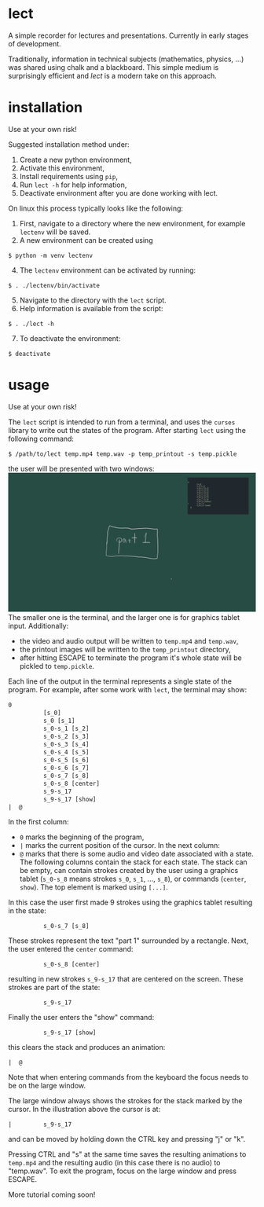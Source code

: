 # lect

A simple recorder for lectures and presentations.
Currently in early stages of development. 

Traditionally, information in technical subjects (mathematics, physics, ...)
was shared using chalk and a blackboard. This simple medium is surprisingly
efficient and *lect* is a modern take on this approach. 

# installation

Use at your own risk!

Suggested installation method under:

1) Create a new python environment,
2) Activate this environment,
3) Install requirements using `pip`,
4) Run `lect -h` for help information,
5) Deactivate environment after you are done working with lect.

On linux this process typically looks like the following:

1) First, navigate to a directory where the new environment,
   for example `lectenv` will be saved.
3) A new environment can be created using
```
$ python -m venv lectenv
```
4) The `lectenv` environment can be activated by running:
```
$ . ./lectenv/bin/activate
```
5) Navigate to the directory with the `lect` script.
6) Help information is available from the script:
```
$ . ./lect -h
```
7) To deactivate the environment:
```
$ deactivate
```

# usage

Use at your own risk!

The `lect` script is intended to run from a terminal, and uses
the `curses` library to write out the states of the 
program. After starting `lect` using the following command:
```
$ /path/to/lect temp.mp4 temp.wav -p temp_printout -s temp.pickle
```
the user will be presented with two windows:
![](https://github.com/kacpertopolnicki/lect/blob/main/readme_resources/sc.png)
The smaller one is the terminal, and the larger one is
for graphics tablet input. Additionally:
- the video and audio output will be written to `temp.mp4` and `temp.wav`,
- the printout images will be written to the
  `temp_printout` directory, 
- after hitting ESCAPE to terminate the program
  it's whole state will be pickled to `temp.pickle`.

Each line of the output in the terminal represents a single state of the program. 
For example, after some work with `lect`, the terminal may show:
```
0
          [s_0]
          s_0 [s_1]
          s_0-s_1 [s_2]
          s_0-s_2 [s_3]
          s_0-s_3 [s_4]
          s_0-s_4 [s_5]
          s_0-s_5 [s_6]
          s_0-s_6 [s_7]
          s_0-s_7 [s_8]
          s_0-s_8 [center]
          s_9-s_17
          s_9-s_17 [show]
|  @
```
In the first column:
- `0` marks the beginning of the program,
- `|` marks the current position of the cursor.
In the next column:
- `@` marks that there is some audio and video date associated with a state.
The following columns contain the stack for each state. The stack can be empty,
can contain strokes created by the user using a graphics tablet (`s_0-s_8` means strokes `s_0`, `s_1`, ..., `s_8`),
or commands (`center`, `show`). The top element is marked using `[...]`.

In this case the user first made 9 strokes using the graphics tablet resulting in the state:
```
          s_0-s_7 [s_8]
```
These strokes represent the text "part 1" surrounded by a rectangle. Next, the user entered the `center` command:
```
          s_0-s_8 [center]
```
resulting in new strokes `s_9-s_17` that are centered on the screen. These strokes are part of the state:
```
          s_9-s_17
```
Finally the user enters the "show" command:
```
          s_9-s_17 [show]
```
this clears the stack and produces an animation:
```
|  @
```
Note that when entering commands from the keyboard the focus needs to be on the large window.

The large window always shows the strokes for the stack marked by the cursor. In the illustration above the cursor
is at:
```
|         s_9-s_17
```
and can be moved by holding down the CTRL key and pressing "j" or "k".

Pressing CTRL and "s" at the same time saves the resulting animations to `temp.mp4` and the resulting audio 
(in this case there is no audio) to "temp.wav".
To exit the program, focus on the large window and press ESCAPE.

More tutorial coming soon!
